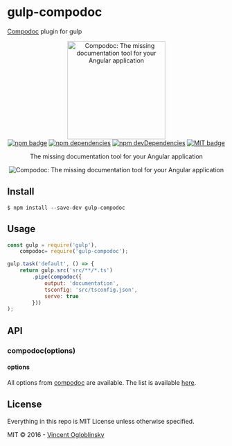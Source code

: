 # gulp-compodoc
[Compodoc](https://github.com/compodoc/compodoc) plugin for gulp

<p align="center">
  <img src="https://avatars3.githubusercontent.com/u/23202313" alt="Compodoc: The missing documentation tool for your Angular application" width="226">
  <br>
  <a href="https://www.npmjs.com/package/gulp-compodoc"><img src="https://badge.fury.io/js/gulp-compodoc.svg" alt="npm badge"></a>
  <a href="https://david-dm.org/compodoc/gulp-compodoc"><img src="https://david-dm.org/compodoc/gulp-compodoc.svg" alt="npm dependencies"></a>
  <a href="https://david-dm.org/compodoc/gulp-compodoc?type=dev"><img src="https://david-dm.org/compodoc/gulp-compodoc/dev-status.svg" alt="npm devDependencies"></a>
  <a href="http://opensource.org/licenses/MIT"><img src="http://img.shields.io/badge/license-MIT-brightgreen.svg" alt="MIT badge"></a>
</p>

<p align="center">The missing documentation tool for your Angular application</p>

<p align="center">
  <img src="https://raw.githubusercontent.com/groupe-sii/compodoc/master/screenshots/main-view.png" alt="Compodoc: The missing documentation tool for your Angular application">
</p>

## Install

```
$ npm install --save-dev gulp-compodoc
```

## Usage

```js
const gulp = require('gulp'),
    compodoc= require('gulp-compodoc');

gulp.task('default', () => {
	return gulp.src('src/**/*.ts')
		.pipe(compodoc({
            output: 'documentation',
            tsconfig: 'src/tsconfig.json',
            serve: true
        }))
);
```


## API

### compodoc(options)

#### options

All options from [compodoc](https://github.com/compodoc/compodoc) are available. The list is available [here](https://github.com/compodoc/compodoc#usage).

## License

Everything in this repo is MIT License unless otherwise specified.

MIT © 2016 - [Vincent Ogloblinsky](http://www.vincentogloblinsky.com)
